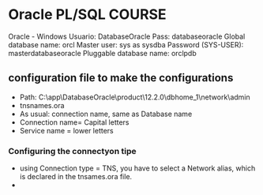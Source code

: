# Oracle PL/SQL COURSE

Oracle - Windows
Usuario: DatabaseOracle
Pass: databaseoracle
Global database name: orcl
Master user: sys as sysdba
Password (SYS-USER): masterdatabaseoracle
Pluggable database name: orclpdb


## configuration file to make the configurations
* Path: C:\app\DatabaseOracle\product\12.2.0\dbhome_1\network\admin
* tnsnames.ora
* As usual: connection name, same as Database name
* Connection name= Capital letters
* Service name = lower letters

### Configuring the connectyon tipe
* using Connection type = TNS, you have to select a Network alias, which is declared in the tnsames.ora file.
* 
